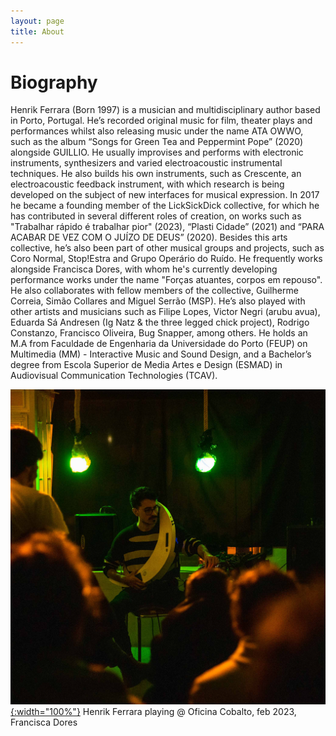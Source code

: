 ```yaml
---
layout: page
title: About
---
```

# Biography


Henrik Ferrara (Born 1997) is a musician and multidisciplinary author based in Porto, Portugal. He’s recorded original music for film, theater plays and performances whilst also releasing music under the name ATA OWWO, such as the album “Songs for Green Tea and Peppermint Pope” (2020) alongside GUILLIO. He usually improvises and performs with electronic instruments, synthesizers and varied electroacoustic instrumental techniques. He also builds his own instruments, such as Crescente, an electroacoustic feedback instrument, with which research is being developed on the subject of new interfaces for musical expression. In 2017 he became a founding member of the LickSickDick collective, for which he has contributed in several different roles of creation, on works such as "Trabalhar rápido é trabalhar pior" (2023), “Plasti Cidade” (2021) and “PARA ACABAR DE VEZ COM O JUÍZO DE DEUS” (2020). Besides this arts collective, he’s also been part of other musical groups and projects, such as Coro Normal, Stop!Estra and Grupo Operário do Ruído. He frequently works alongside Francisca Dores, with whom he's currently developing performance works under the name "Forças atuantes, corpos em repouso". He also collaborates with fellow members of the collective, Guilherme Correia, Simão Collares and Miguel Serrão (MSP). He’s also played with other artists and musicians such as Filipe Lopes, Victor Negri (arubu avua), Eduarda Sá Andresen (Ig Natz & the three legged chick project), Rodrigo Constanzo, Francisco Oliveira, Bug Snapper, among others.
He holds an M.A from Faculdade de Engenharia da Universidade do Porto (FEUP) on Multimedia (MM) - Interactive Music and Sound Design, and a Bachelor’s degree from Escola Superior de Media Artes e Design (ESMAD) in Audiovisual Communication Technologies (TCAV).



[![FEV 23 HENRIK](/assets/about/07_FEV2023-HenrikFerrara.jpg){:width="100%"}](/assets/about/07_FEV2023-HenrikFerrara.jpg)
Henrik Ferrara playing @ Oficina Cobalto, feb 2023, Francisca Dores
